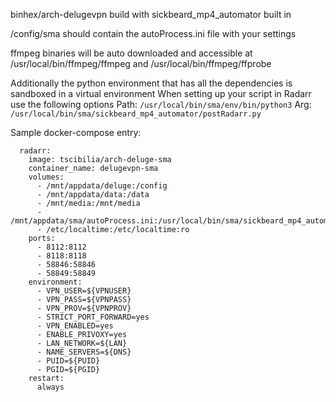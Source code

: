 binhex/arch-delugevpn build with sickbeard_mp4_automator built in

/config/sma should contain the autoProcess.ini file with your settings

ffmpeg binaries will be auto downloaded and accessible at /usr/local/bin/ffmpeg/ffmpeg and /usr/local/bin/ffmpeg/ffprobe

Additionally the python environment that has all the dependencies is sandboxed in a virtual environment
When setting up your script in Radarr use the following options
Path: `/usr/local/bin/sma/env/bin/python3`
Arg: `/usr/local/bin/sma/sickbeard_mp4_automator/postRadarr.py`

Sample docker-compose entry:
```
  radarr:
    image: tscibilia/arch-deluge-sma
    container_name: delugevpn-sma
    volumes:
      - /mnt/appdata/deluge:/config
      - /mnt/appdata/data:/data
      - /mnt/media:/mnt/media
      - /mnt/appdata/sma/autoProcess.ini:/usr/local/bin/sma/sickbeard_mp4_automator/autoProcess.ini:ro
      - /etc/localtime:/etc/localtime:ro
    ports:
      - 8112:8112
      - 8118:8118
      - 58846:58846
      - 58849:58849
    environment:
      - VPN_USER=${VPNUSER}
      - VPN_PASS=${VPNPASS}
      - VPN_PROV=${VPNPROV}
      - STRICT_PORT_FORWARD=yes
      - VPN_ENABLED=yes
      - ENABLE_PRIVOXY=yes
      - LAN_NETWORK=${LAN}
      - NAME_SERVERS=${DNS}
      - PUID=${PUID}
      - PGID=${PGID}
    restart:
      always
```
